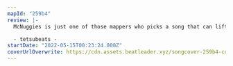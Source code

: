 ```yaml
---
mapId: "259b4"
review: |-
  McNuggies is just one of those mappers who picks a song that can lift your mood, and then maps patterns that lock that in.  Add coda lights to the mix and you're all set!  We're not really huge Disney fans here, but this song was in regular rotation for quite a while at my house!

  - tetsubeats -
startDate: "2022-05-15T00:23:24.000Z"
coverUrlOverwrite: https://cdn.assets.beatleader.xyz/songcover-259b4-cover.jpg
---
```

